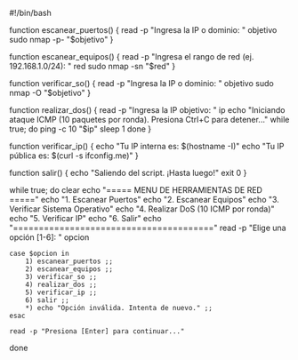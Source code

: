 #!/bin/bash

function escanear_puertos() {
    read -p "Ingresa la IP o dominio: " objetivo
    sudo nmap -p- "$objetivo"
}

function escanear_equipos() {
    read -p "Ingresa el rango de red (ej. 192.168.1.0/24): " red
    sudo nmap -sn "$red"
}

function verificar_so() {
    read -p "Ingresa la IP o dominio: " objetivo
    sudo nmap -O "$objetivo"
}

function realizar_dos() {
    read -p "Ingresa la IP objetivo: " ip
    echo "Iniciando ataque ICMP (10 paquetes por ronda). Presiona Ctrl+C para detener..."
    while true; do
        ping -c 10 "$ip"
        sleep 1
    done
}

function verificar_ip() {
    echo "Tu IP interna es: $(hostname -I)"
    echo "Tu IP pública es: $(curl -s ifconfig.me)"
}

function salir() {
    echo "Saliendo del script. ¡Hasta luego!"
    exit 0
}

while true; do
    clear
    echo "===== MENU DE HERRAMIENTAS DE RED ====="
    echo "1. Escanear Puertos"
    echo "2. Escanear Equipos"
    echo "3. Verificar Sistema Operativo"
    echo "4. Realizar DoS (10 ICMP por ronda)"
    echo "5. Verificar IP"
    echo "6. Salir"
    echo "======================================="
    read -p "Elige una opción [1-6]: " opcion

    case $opcion in
        1) escanear_puertos ;;
        2) escanear_equipos ;;
        3) verificar_so ;;
        4) realizar_dos ;;
        5) verificar_ip ;;
        6) salir ;;
        *) echo "Opción inválida. Intenta de nuevo." ;;
    esac

    read -p "Presiona [Enter] para continuar..."
done

